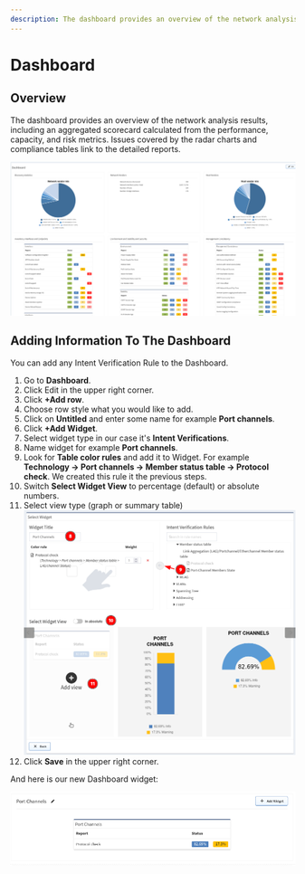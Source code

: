 ```yaml
---
description: The dashboard provides an overview of the network analysis results, including an aggregated scorecard calculated from the performance, capacity etc...
---
```


# Dashboard

## Overview

The dashboard provides an overview of the network analysis results, including an aggregated scorecard calculated from the performance, capacity, and risk metrics. Issues covered by the radar charts and compliance tables link to the detailed reports.

![dashboard view](dashboard_view.png)

## Adding Information To The Dashboard

You can add any Intent Verification Rule to the Dashboard.

1. Go to **Dashboard**.
2. Click Edit in the upper right corner.
3. Click **+Add row**.
4. Choose row style what you would like to add.
5. Click on **Untitled** and enter some name for example **Port
   channels**.
6. Click **+Add Widget**.
7. Select widget type in our case it's **Intent Verifications**.
8. Name widget for example **Port channels**.
9. Look for **Table color rules** and add it to Widget. For example
   **Technology → Port channels → Member status table → Protocol check**.
   We created this rule it the previous steps.
10. Switch **Select Widget View** to percentage (default) or absolute
    numbers.
11. Select view type (graph or summary table)  
    ![new coloring view](dashboard/1878327396.png)
12. Click **Save** in the upper right corner.

And here is our new Dashboard widget:

![new dashboard widget](dashboard/1878327393.png)
